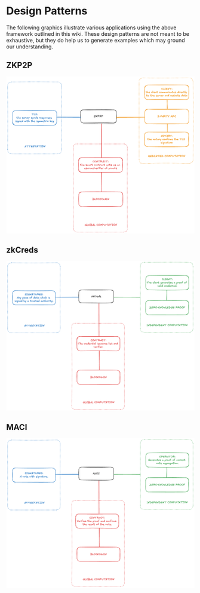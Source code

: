 # Design Patterns
The following graphics illustrate various applications using the above framework outlined in this wiki. These design patterns are not meant to be exhaustive, but they do help us to generate examples which may ground our understanding.

## ZKP2P
![zkp2p](../images/ZKP2P-diagram.png)

## zkCreds
![zkCreds](../images/zkCreds-diagram.png)

## MACI
![MACI](../images/MACI-diagram.png)